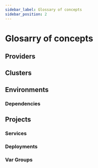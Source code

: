 ```yaml
---
sidebar_label: Glossary of concepts
sidebar_position: 2
---
```


# Glosarry of concepts

## Providers

## Clusters

## Environments

### Dependencies

## Projects

### Services

### Deployments

### Var Groups
